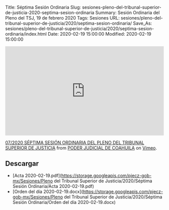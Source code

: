 Title: Séptima Sesión Ordinaria
Slug: sesiones-pleno-del-tribunal-superior-de-justicia-2020-septima-sesion-ordinaria
Summary: Sesión Ordinaria del Pleno del TSJ, 19 de febrero 2020
Tags: Sesiones
URL: sesiones/pleno-del-tribunal-superior-de-justicia/2020/septima-sesion-ordinaria/
Save_As: sesiones/pleno-del-tribunal-superior-de-justicia/2020/septima-sesion-ordinaria/index.html
Date: 2020-02-19 15:00:00
Modified: 2020-02-19 15:00:00


<div style="padding:56.25% 0 0 0;position:relative;"><iframe src="https://player.vimeo.com/video/392472927" style="position:absolute;top:0;left:0;width:100%;height:100%;" frameborder="0" allow="autoplay; fullscreen" allowfullscreen></iframe></div><script src="https://player.vimeo.com/api/player.js"></script>
<p><a href="https://vimeo.com/392472927">07/2020 S&Eacute;PTIMA SESI&Oacute;N ORDINARIA DEL PLENO DEL TRIBUNAL SUPERIOR DE JUSTICIA</a> from <a href="https://vimeo.com/user103229504">PODER JUDICIAL DE COAHUILA</a> on <a href="https://vimeo.com">Vimeo</a>.</p>



## Descargar


* [Acta 2020-02-19.pdf](https://storage.googleapis.com/pjecz-gob-mx/Sesiones/Pleno del Tribunal Superior de Justicia/2020/Séptima Sesión Ordinaria/Acta 2020-02-19.pdf)
* [Orden del día 2020-02-19.docx](https://storage.googleapis.com/pjecz-gob-mx/Sesiones/Pleno del Tribunal Superior de Justicia/2020/Séptima Sesión Ordinaria/Orden del día 2020-02-19.docx)


